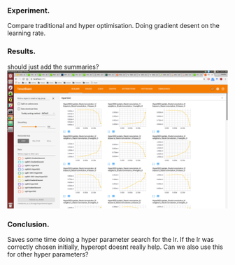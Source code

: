 ### Experiment.

Compare traditional and hyper optimisation.
Doing gradient desent on the learning rate.

### Results.

should just add the summaries?
![pic](pics/bias_weights.png)


### Conclusion.

Saves some time doing a hyper parameter search for the lr.
If the lr was correctly chosen initially, hyperopt doesnt really help.
Can we also use this for other hyper parameters?
